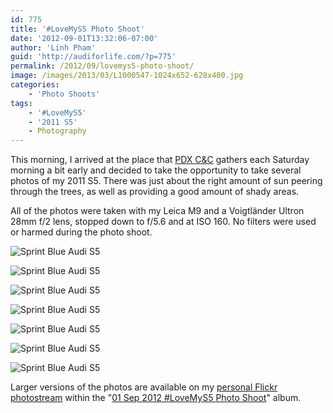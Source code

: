 ```yaml
---
id: 775
title: '#LoveMyS5 Photo Shoot'
date: '2012-09-01T13:32:06-07:00'
author: 'Linh Pham'
guid: 'http://audiforlife.com/?p=775'
permalink: /2012/09/lovemys5-photo-shoot/
image: /images/2013/03/L1000547-1024x652-628x400.jpg
categories:
    - 'Photo Shoots'
tags:
    - '#LoveMyS5'
    - '2011 S5'
    - Photography
---
```


This morning, I arrived at the place that [PDX C&C](https://www.facebook.com/groups/PDXCandC/) gathers each Saturday morning a bit early and decided to take the opportunity to take several photos of my 2011 S5. There was just about the right amount of sun peering through the trees, as well as providing a good amount of shady areas.

All of the photos were taken with my Leica M9 and a Voigtländer Ultron 28mm f/2 lens, stopped down to f/5.6 and at ISO 160. No filters were used or harmed during the photo shoot.

![Sprint Blue Audi S5](/images/2012/09/L1000547_medium.jpg)

![Sprint Blue Audi S5](/images/2012/09/L1000549_medium.jpg)

![Sprint Blue Audi S5](/images/2012/09/L1000556_medium.jpg)

![Sprint Blue Audi S5](/images/2012/09/L1000558_medium.jpg)

![Sprint Blue Audi S5](/images/2012/09/L1000559_medium.jpg)

![Sprint Blue Audi S5](/images/2012/09/L1000561_medium.jpg)

![Sprint Blue Audi S5](/images/2012/09/L1000563_medium.jpg)

Larger versions of the photos are available on my [personal Flickr photostream](http://www.flickr.com/photos/questionlp/) within the "[01 Sep 2012 #LoveMyS5 Photo Shoot](http://www.flickr.com/photos/questionlp/sets/72157631355470528/)" album.
